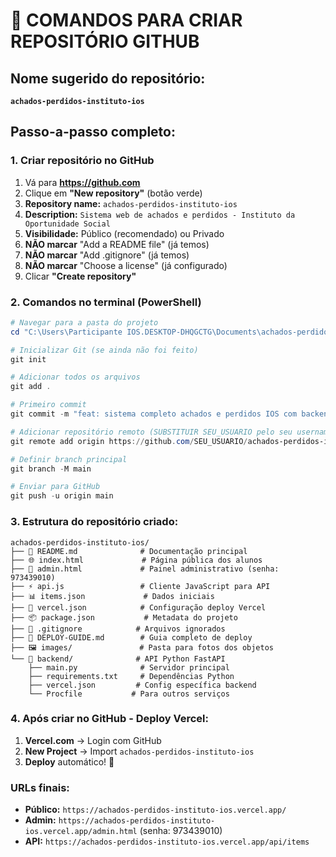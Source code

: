 # 🚀 COMANDOS PARA CRIAR REPOSITÓRIO GITHUB

## Nome sugerido do repositório:

**`achados-perdidos-instituto-ios`**

## Passo-a-passo completo:

### 1. Criar repositório no GitHub

1. Vá para **https://github.com**
2. Clique em **"New repository"** (botão verde)
3. **Repository name:** `achados-perdidos-instituto-ios`
4. **Description:** `Sistema web de achados e perdidos - Instituto da Oportunidade Social`
5. **Visibilidade:** Público (recomendado) ou Privado
6. **NÃO marcar** "Add a README file" (já temos)
7. **NÃO marcar** "Add .gitignore" (já temos)
8. **NÃO marcar** "Choose a license" (já configurado)
9. Clicar **"Create repository"**

### 2. Comandos no terminal (PowerShell)

```powershell
# Navegar para a pasta do projeto
cd "C:\Users\Participante IOS.DESKTOP-DHQGCTG\Documents\achados-perdidos-ios"

# Inicializar Git (se ainda não foi feito)
git init

# Adicionar todos os arquivos
git add .

# Primeiro commit
git commit -m "feat: sistema completo achados e perdidos IOS com backend FastAPI"

# Adicionar repositório remoto (SUBSTITUIR SEU_USUARIO pelo seu username GitHub)
git remote add origin https://github.com/SEU_USUARIO/achados-perdidos-instituto-ios.git

# Definir branch principal
git branch -M main

# Enviar para GitHub
git push -u origin main
```

### 3. Estrutura do repositório criado:

```
achados-perdidos-instituto-ios/
├── 📄 README.md              # Documentação principal
├── 🌐 index.html             # Página pública dos alunos
├── 🔐 admin.html             # Painel administrativo (senha: 973439010)
├── ⚡ api.js                 # Cliente JavaScript para API
├── 📊 items.json             # Dados iniciais
├── 🚀 vercel.json            # Configuração deploy Vercel
├── 📦 package.json           # Metadata do projeto
├── 🔧 .gitignore            # Arquivos ignorados
├── 📖 DEPLOY-GUIDE.md        # Guia completo de deploy
├── 🖼️ images/               # Pasta para fotos dos objetos
└── 🐍 backend/              # API Python FastAPI
    ├── main.py              # Servidor principal
    ├── requirements.txt     # Dependências Python
    ├── vercel.json         # Config específica backend
    └── Procfile           # Para outros serviços
```

### 4. Após criar no GitHub - Deploy Vercel:

1. **Vercel.com** → Login com GitHub
2. **New Project** → Import `achados-perdidos-instituto-ios`
3. **Deploy** automático! 🚀

### URLs finais:

- **Público:** `https://achados-perdidos-instituto-ios.vercel.app/`
- **Admin:** `https://achados-perdidos-instituto-ios.vercel.app/admin.html` (senha: 973439010)
- **API:** `https://achados-perdidos-instituto-ios.vercel.app/api/items`
